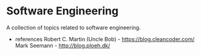 # Software Engineering
A collection of topics related to software engineering.

* references
Robert C. Martin (Uncle Bob) - https://blog.cleancoder.com/
Mark Seemann - http://blog.ploeh.dk/
